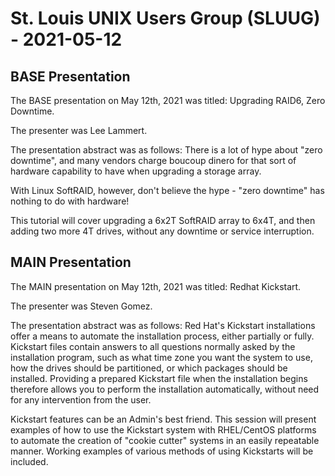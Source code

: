 # St. Louis UNIX Users Group (SLUUG) - 2021-05-12

## BASE Presentation

The BASE presentation on May 12th, 2021 was titled: Upgrading RAID6, Zero Downtime.

The presenter was Lee Lammert.

The presentation abstract was as follows:
There is a lot of hype about "zero downtime", and many vendors charge boucoup dinero for that sort of hardware capability to have when upgrading a storage array.

With Linux SoftRAID, however, don't believe the hype - "zero downtime" has nothing to do with hardware!

This tutorial will cover upgrading a 6x2T SoftRAID array to 6x4T, and then adding two more 4T drives, without any downtime or service interruption. 

## MAIN Presentation

The MAIN presentation on May 12th, 2021 was titled: Redhat Kickstart.

The presenter was Steven Gomez.

The presentation abstract was as follows:
Red Hat's Kickstart installations offer a means to automate the installation process, either partially or fully. Kickstart files contain answers to all questions normally asked by the installation program, such as what time zone you want the system to use, how the drives should be partitioned, or which packages should be installed. Providing a prepared Kickstart file when the installation begins therefore allows you to perform the installation automatically, without need for any intervention from the user.

Kickstart features can be an Admin's best friend. This session will present examples of how to use the Kickstart system with RHEL/CentOS platforms to automate the creation of "cookie cutter" systems in an easily repeatable manner. Working examples of various methods of using Kickstarts will be included. 
